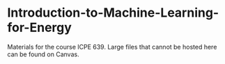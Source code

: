 # Introduction-to-Machine-Learning-for-Energy

Materials for the course ICPE 639. Large files that cannot be hosted here can be found on Canvas. 

